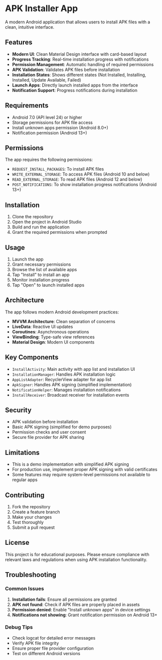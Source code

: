 # APK Installer App

A modern Android application that allows users to install APK files with a clean, intuitive interface.

## Features

- **Modern UI**: Clean Material Design interface with card-based layout
- **Progress Tracking**: Real-time installation progress with notifications
- **Permission Management**: Automatic handling of required permissions
- **APK Validation**: Validates APK files before installation
- **Installation States**: Shows different states (Not Installed, Installing, Installed, Update Available, Failed)
- **Launch Apps**: Directly launch installed apps from the interface
- **Notification Support**: Progress notifications during installation

## Requirements

- Android 7.0 (API level 24) or higher
- Storage permissions for APK file access
- Install unknown apps permission (Android 8.0+)
- Notification permission (Android 13+)

## Permissions

The app requires the following permissions:

- `REQUEST_INSTALL_PACKAGES`: To install APK files
- `WRITE_EXTERNAL_STORAGE`: To access APK files (Android 10 and below)
- `READ_EXTERNAL_STORAGE`: To read APK files (Android 12 and below)
- `POST_NOTIFICATIONS`: To show installation progress notifications (Android 13+)

## Installation

1. Clone the repository
2. Open the project in Android Studio
3. Build and run the application
4. Grant the required permissions when prompted

## Usage

1. Launch the app
2. Grant necessary permissions
3. Browse the list of available apps
4. Tap "Install" to install an app
5. Monitor installation progress
6. Tap "Open" to launch installed apps

## Architecture

The app follows modern Android development practices:

- **MVVM Architecture**: Clean separation of concerns
- **LiveData**: Reactive UI updates
- **Coroutines**: Asynchronous operations
- **ViewBinding**: Type-safe view references
- **Material Design**: Modern UI components

## Key Components

- `InstallActivity`: Main activity with app list and installation UI
- `InstallationManager`: Handles APK installation logic
- `AppListAdapter`: RecyclerView adapter for app list
- `ApkSigner`: Handles APK signing (simplified implementation)
- `NotificationHelper`: Manages installation notifications
- `InstallReceiver`: Broadcast receiver for installation events

## Security

- APK validation before installation
- Basic APK signing (simplified for demo purposes)
- Permission checks and user consent
- Secure file provider for APK sharing

## Limitations

- This is a demo implementation with simplified APK signing
- For production use, implement proper APK signing with valid certificates
- Some features may require system-level permissions not available to regular apps

## Contributing

1. Fork the repository
2. Create a feature branch
3. Make your changes
4. Test thoroughly
5. Submit a pull request

## License

This project is for educational purposes. Please ensure compliance with relevant laws and regulations when using APK installation functionality.

## Troubleshooting

### Common Issues

1. **Installation fails**: Ensure all permissions are granted
2. **APK not found**: Check if APK files are properly placed in assets
3. **Permission denied**: Enable "Install unknown apps" in device settings
4. **Notifications not showing**: Grant notification permission on Android 13+

### Debug Tips

- Check logcat for detailed error messages
- Verify APK file integrity
- Ensure proper file provider configuration
- Test on different Android versions